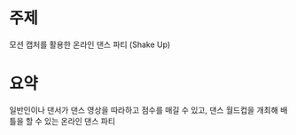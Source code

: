 # 주제
모션 캡처를 활용한 온라인 댄스 파티 (Shake Up)

# 요약
일반인이나 댄서가 댄스 영상을 따라하고 점수를 매길 수 있고, 댄스 월드컵을
개최해 배틀을 할 수 있는 온라인 댄스 파티
